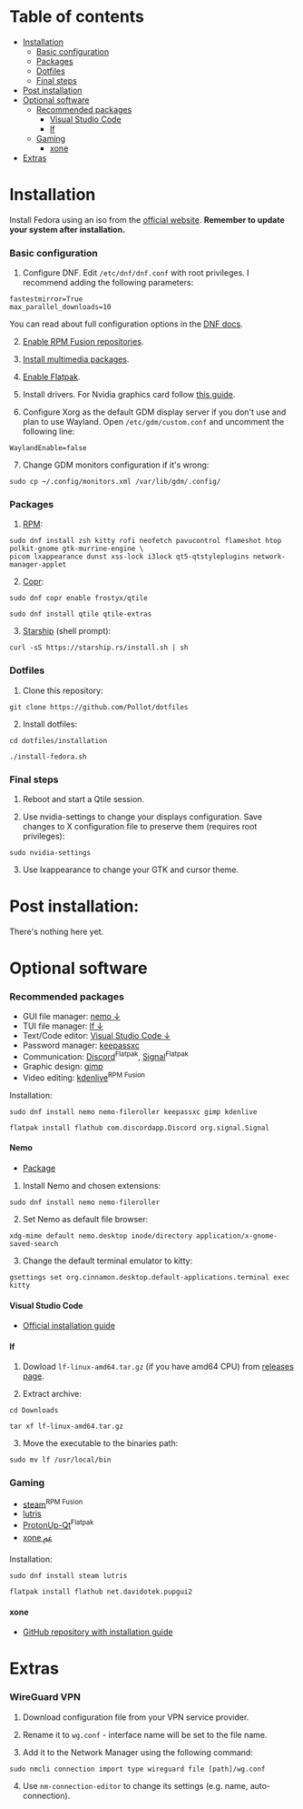 # Table of contents
- [Installation](#installation)
    - [Basic configuration](#basic-configuration)
    - [Packages](#packages)
    - [Dotfiles](#dotfiles)
    - [Final steps](#final-steps)
- [Post installation](#post-installation)
- [Optional software](#optional-software)
    - [Recommended packages](#recommended-packages)
        - [Visual Studio Code](#visual-studio-code)
        - [lf](#lf)
    - [Gaming](#gaming)
        - [xone](#xone)
- [Extras](#extras)

# Installation
Install Fedora using an iso from the [official website](https://getfedora.org/). **Remember to update your system after installation.**

### Basic configuration
1. Configure DNF. Edit ```/etc/dnf/dnf.conf``` with root privileges. I recommend adding the following parameters:
```
fastestmirror=True
max_parallel_downloads=10
```
You can read about full configuration options in the [DNF docs](https://dnf.readthedocs.io/en/latest/conf_ref.html).

2. [Enable RPM Fusion repositories](https://rpmfusion.org/Configuration).

3. [Install multimedia packages](https://rpmfusion.org/Howto/Multimedia).

4. [Enable Flatpak](https://flatpak.org/setup/Fedora).

5. Install drivers. For Nvidia graphics card follow [this guide](https://rpmfusion.org/Howto/NVIDIA).

6. Configure Xorg as the default GDM display server if you don't use and plan to use Wayland. Open ```/etc/gdm/custom.conf``` and uncomment the following line:
```
WaylandEnable=false
```

7. Change GDM monitors configuration if it's wrong:
```
sudo cp ~/.config/monitors.xml /var/lib/gdm/.config/ 
```

### Packages
1. [RPM](https://packages.fedoraproject.org/):
```
sudo dnf install zsh kitty rofi neofetch pavucontrol flameshot htop polkit-gnome gtk-murrine-engine \
picom lxappearance dunst xss-lock i3lock qt5-qtstyleplugins network-manager-applet 
```

2. [Copr](https://copr.fedorainfracloud.org/):
```
sudo dnf copr enable frostyx/qtile

sudo dnf install qtile qtile-extras
```

3. [Starship](https://starship.rs/) (shell prompt):
```
curl -sS https://starship.rs/install.sh | sh
```

### Dotfiles
1. Clone this repository:
```
git clone https://github.com/Pollot/dotfiles
```

2. Install dotfiles:
```
cd dotfiles/installation

./install-fedora.sh
```

### Final steps
1. Reboot and start a Qtile session.

2. Use nvidia-settings to change your displays configuration. Save changes to X configuration file to preserve them (requires root privileges):
```
sudo nvidia-settings
```

3. Use lxappearance to change your GTK and cursor theme.

# Post installation:
There's nothing here yet.

# Optional software

### Recommended packages
- GUI file manager: [nemo &darr;](#nemo)
- TUI file manager: [lf &darr;](#lf)
- Text/Code editor: [Visual Studio Code &darr;](#visual-studio-code)
- Password manager: [keepassxc](https://packages.fedoraproject.org/pkgs/keepassxc/keepassxc/)
- Communication: [Discord](https://flathub.org/apps/details/com.discordapp.Discord)<sup>Flatpak</sup>, [Signal](https://flathub.org/apps/details/org.signal.Signal)<sup>Flatpak</sup>
- Graphic design: [gimp](https://packages.fedoraproject.org/pkgs/gimp/gimp/)
- Video editing: [kdenlive](https://kdenlive.org/en/)<sup>RPM Fusion</sup>

Installation:
```
sudo dnf install nemo nemo-fileroller keepassxc gimp kdenlive

flatpak install flathub com.discordapp.Discord org.signal.Signal
```
#### Nemo
- [Package](https://packages.fedoraproject.org/pkgs/nemo/nemo/)

1. Install Nemo and chosen extensions:
```
sudo dnf install nemo nemo-fileroller
```

2. Set Nemo as default file browser:
```
xdg-mime default nemo.desktop inode/directory application/x-gnome-saved-search
```

3. Change the default terminal emulator to kitty:
```
gsettings set org.cinnamon.desktop.default-applications.terminal exec kitty
```

#### Visual Studio Code
- [Official installation guide](https://code.visualstudio.com/docs/setup/linux)

#### lf
1. Dowload  ```lf-linux-amd64.tar.gz``` (if you have amd64 CPU) from [releases page](https://github.com/gokcehan/lf/releases).

2. Extract archive:
```
cd Downloads

tar xf lf-linux-amd64.tar.gz
```

3. Move the executable to the binaries path:
```
sudo mv lf /usr/local/bin
```

### Gaming
- [steam](https://store.steampowered.com/)<sup>RPM Fusion</sup>
- [lutris](https://packages.fedoraproject.org/pkgs/lutris/lutris/)
- [ProtonUp-Qt](https://flathub.org/apps/details/net.davidotek.pupgui2)<sup>Flatpak</sup>
- [xone ﰬ](#xone)

Installation:
```
sudo dnf install steam lutris

flatpak install flathub net.davidotek.pupgui2
```

#### xone
- [GitHub repository with installation guide](https://github.com/medusalix/xone)

# Extras

### WireGuard VPN

1. Download configuration file from your VPN service provider.

2. Rename it to ```wg.conf``` - interface name will be set to the file name.

3. Add it to the Network Manager using the following command:
```
sudo nmcli connection import type wireguard file [path]/wg.conf
```

4. Use ```nm-connection-editor``` to change its settings (e.g. name, auto-connection).